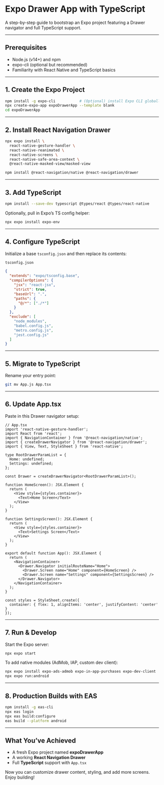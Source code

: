 # Expo Drawer App with TypeScript

A step-by-step guide to bootstrap an Expo project featuring a Drawer navigator and full TypeScript support.

---

## Prerequisites

- Node.js (v14+) and npm  
- expo-cli (optional but recommended)  
- Familiarity with React Native and TypeScript basics  

---

## 1. Create the Expo Project

```bash
npm install -g expo-cli           # (Optional) install Expo CLI globally
npx create-expo-app expoDrawerApp --template blank
cd expoDrawerApp
```

---

## 2. Install React Navigation Drawer

```bash
npx expo install \
  react-native-gesture-handler \
  react-native-reanimated \
  react-native-screens \
  react-native-safe-area-context \
  @react-native-masked-view/masked-view

npm install @react-navigation/native @react-navigation/drawer
```

---

## 3. Add TypeScript

```bash
npm install --save-dev typescript @types/react @types/react-native
```

Optionally, pull in Expo’s TS config helper:

```bash
npx expo install expo-env
```

---

## 4. Configure TypeScript

Initialize a base `tsconfig.json` and then replace its contents:

```bash
tsconfig.json
```

```json
{
  "extends": "expo/tsconfig.base",
  "compilerOptions": {
    "jsx": "react-jsx",
    "strict": true,
    "baseUrl": ".",
    "paths": {
      "@/*": ["./*"]
    }
  },
  "exclude": [
    "node_modules",
    "babel.config.js",
    "metro.config.js",
    "jest.config.js"
  ]
}
```

---

## 5. Migrate to TypeScript

Rename your entry point:

```bash
git mv App.js App.tsx
```

---

## 6. Update App.tsx

Paste in this Drawer navigator setup:

```tsx
// App.tsx
import 'react-native-gesture-handler';
import React from 'react';
import { NavigationContainer } from '@react-navigation/native';
import { createDrawerNavigator } from '@react-navigation/drawer';
import { View, Text, StyleSheet } from 'react-native';

type RootDrawerParamList = {
  Home: undefined;
  Settings: undefined;
};

const Drawer = createDrawerNavigator<RootDrawerParamList>();

function HomeScreen(): JSX.Element {
  return (
    <View style={styles.container}>
      <Text>Home Screen</Text>
    </View>
  );
}

function SettingsScreen(): JSX.Element {
  return (
    <View style={styles.container}>
      <Text>Settings Screen</Text>
    </View>
  );
}

export default function App(): JSX.Element {
  return (
    <NavigationContainer>
      <Drawer.Navigator initialRouteName="Home">
        <Drawer.Screen name="Home" component={HomeScreen} />
        <Drawer.Screen name="Settings" component={SettingsScreen} />
      </Drawer.Navigator>
    </NavigationContainer>
  );
}

const styles = StyleSheet.create({
  container: { flex: 1, alignItems: 'center', justifyContent: 'center' }
});
```

---

## 7. Run & Develop

Start the Expo server:

```bash
npx expo start
```

To add native modules (AdMob, IAP, custom dev client):

```bash
npx expo install expo-ads-admob expo-in-app-purchases expo-dev-client
npx expo run:android
```

---

## 8. Production Builds with EAS

```bash
npm install -g eas-cli
npx eas login
npx eas build:configure
eas build --platform android
```

---

## What You’ve Achieved

- A fresh Expo project named **expoDrawerApp**  
- A working **React Navigation Drawer**  
- Full **TypeScript** support with `App.tsx`  

Now you can customize drawer content, styling, and add more screens. Enjoy building!
